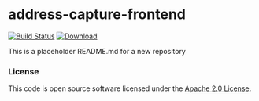 
# address-capture-frontend

[![Build Status](https://travis-ci.org/hmrc/address-capture-frontend.svg?branch=master)](https://travis-ci.org/hmrc/address-capture-frontend) [ ![Download](https://api.bintray.com/packages/hmrc/releases/address-capture-frontend/images/download.svg) ](https://bintray.com/hmrc/releases/address-capture-frontend/_latestVersion)

This is a placeholder README.md for a new repository

### License

This code is open source software licensed under the [Apache 2.0 License]("http://www.apache.org/licenses/LICENSE-2.0.html").
    